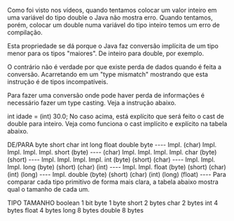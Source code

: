 Como foi visto nos vídeos, quando tentamos colocar um valor inteiro em uma variável do tipo double o Java não mostra erro. Quando tentamos, porém, colocar um double numa variável do tipo inteiro temos um erro de compilação.

Esta propriedade se dá porque o Java faz conversão implícita de um tipo menor para os tipos "maiores". De inteiro para double, por exemplo.

O contrário não é verdade por que existe perda de dados quando é feita a conversão. Acarretando em um "type mismatch" mostrando que esta instrução é de tipos incompatíveis.

Para fazer uma conversão onde pode haver perda de informações é necessário fazer um type casting. Veja a instrução abaixo.

int idade = (int) 30.0;
No caso acima, está explícito que será feito o cast de double para inteiro. Veja como funciona o cast implícito e explícito na tabela abaixo.

DE/PARA	byte	short	char	int	long	float	double
byte	----	Impl.	(char)	Impl.	Impl.	Impl.	Impl.
short	(byte)	----	(char)	Impl.	Impl.	Impl.	Impl.
char	(byte)	(short)	----	Impl.	Impl.	Impl.	Impl.
int	(byte)	(short)	(char)	----	Impl.	Impl.	Impl.
long	(byte)	(short)	(char)	(int)	----	Impl.	Impl.
float	(byte)	(short)	(char)	(int)	(long)	----	Impl.
double	(byte)	(short)	(char)	(int)	(long)	(float)	----
Para comparar cada tipo primitivo de forma mais clara, a tabela abaixo mostra qual o tamanho de cada um.

TIPO	TAMANHO
boolean	1 bit
byte	1 byte
short	2 bytes
char	2 bytes
int	4 bytes
float	4 bytes
long	8 bytes
double	8 bytes
